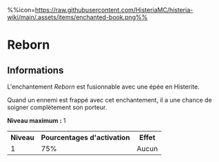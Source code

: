 %%icon=https://raw.githubusercontent.com/HisteriaMC/histeria-wiki/main/.assets/items/enchanted-book.png%%
# Reborn

## Informations
L'enchantement *Reborn* est fusionnable avec une épée en Histerite.

Quand un ennemi est frappé avec cet enchantement, il a une chance de soigner complètement son porteur.

**Niveau maximum :** 1  

<table>
  <tr>
    <th>Niveau</th>
    <th>Pourcentages d'activation</th>
    <th>Effet</th>
  </tr>
  <tr>
    <td>1</td>
    <td>75%</td>
    <td>Aucun</td>
  </tr>
  </table>
  
